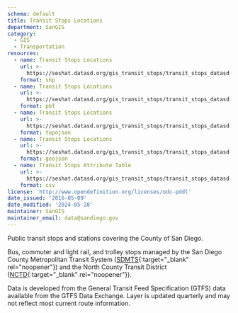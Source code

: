 ```yaml
---
schema: default
title: Transit Stops Locations
department: SanGIS
category:
  - GIS
  - Transportation
resources:
  - name: Transit Stops Locations
    url: >-
      https://seshat.datasd.org/gis_transit_stops/transit_stops_datasd.zip
    format: shp
  - name: Transit Stops Locations
    url: >-
      https://seshat.datasd.org/gis_transit_stops/transit_stops_datasd.pbf
    format: pbf
  - name: Transit Stops Locations
    url: >-
      https://seshat.datasd.org/gis_transit_stops/transit_stops_datasd.topo.json
    format: topojson
  - name: Transit Stops Locations
    url: >-
      https://seshat.datasd.org/gis_transit_stops/transit_stops_datasd.geojson
    format: geojson
  - name: Transit Stops Attribute Table
    url: >-
      https://seshat.datasd.org/gis_transit_stops/transit_stops_datasd.csv
    format: csv
license: 'http://www.opendefinition.org/licenses/odc-pddl'
date_issued: '2016-05-09'
date_modified: '2024-05-28'
maintainer: SanGIS
maintainer_email: data@sandiego.gov
---
```

Public transit stops and stations covering the County of San Diego.
<!--more-->
Bus, commuter and light rail, and trolley stops managed by the San Diego County Metropolitan Transit System ([SDMTS]('https://www.sdmts.com/'){:target="_blank" rel="noopener"}) and the North County Transit District ([NCTD](http://www.gonctd.com/){:target="_blank" rel="noopener"}).

Data is developed from the General Transit Feed Specification (GTFS) data available from the GTFS Data Exchange. Layer is updated quarterly and may not reflect most current route information.
